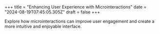 +++
title = "Enhancing User Experience with Microinteractions"
date = "2024-08-19T07:45:05.305Z"
draft = false
+++

  Explore how microinteractions can improve user engagement and create a more intuitive and enjoyable interface.
        